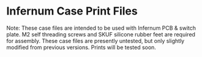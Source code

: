 # Infernum Case Print Files
Note: These case files are intended to be used with Infernum PCB & switch plate. M2 self threading screws and SKUF silicone rubber feet are required for assembly.
These case files are presently untested, but only slightly modified from previous versions. Prints will be tested soon.